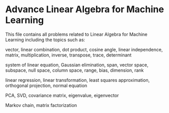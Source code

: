 # Advance Linear Algebra for Machine Learning
This file contains all problems related to Linear Algebra for Machine Learning including the topics such as: 

vector, linear combination, dot product, cosine angle, linear independence, matrix, multiplication, inverse, transpose, trace, determinant

system of linear equation, Gaussian elimination, span, vector space, subspace, null space, column space, range, bias, dimension, rank

linear regression, linear transformation, least squares approximation, orthogonal projection, normal equation

PCA, SVD, covariance matrix, eigenvalue, eigenvector

Markov chain, matrix factorization 